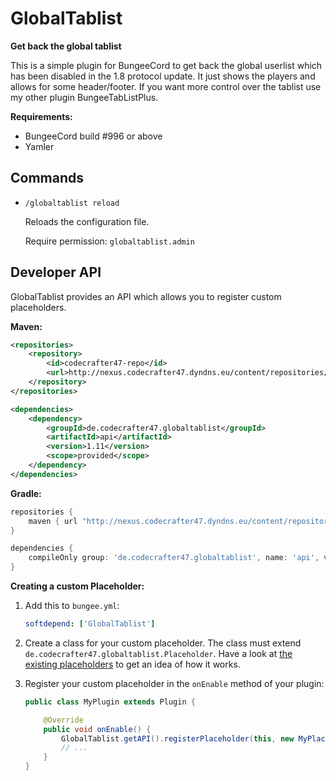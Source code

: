 GlobalTablist
=============

**Get back the global tablist**

This is a simple plugin for BungeeCord to get back the global userlist which has been disabled in the 1.8 protocol update. It just shows the players and allows for some header/footer. If you want more control over the tablist use my other plugin BungeeTabListPlus.

**Requirements:**

 * BungeeCord build #996 or above
 * Yamler

Commands
--------

 * `/globaltablist reload`
 
   Reloads the configuration file.
   
   Require permission: `globaltablist.admin`

Developer API
-------------

GlobalTablist provides an API which allows you to register custom placeholders.

**Maven:**
```xml
<repositories>
    <repository>
        <id>codecrafter47-repo</id>
        <url>http://nexus.codecrafter47.dyndns.eu/content/repositories/public/</url>
    </repository>
</repositories>

<dependencies>
    <dependency>
        <groupId>de.codecrafter47.globaltablist</groupId>
        <artifactId>api</artifactId>
        <version>1.11</version>
        <scope>provided</scope>
    </dependency>
</dependencies>
```

**Gradle:**
```groovy
repositories {
    maven { url "http://nexus.codecrafter47.dyndns.eu/content/repositories/public/" }
}

dependencies {
    compileOnly group: 'de.codecrafter47.globaltablist', name: 'api', version: '1.11'
}
```

**Creating a custom Placeholder:**

1. Add this to `bungee.yml`:

   ```yaml
   softdepend: ['GlobalTablist']
   ```

2. Create a class for your custom placeholder. The class must extend `de.codecrafter47.globaltablist.Placeholder`. Have a look at [the existing placeholders](https://github.com/CodeCrafter47/GlobalTablist/tree/master/src/main/java/codecrafter47/globaltablist/placeholders) to get an idea of how it works.

3. Register your custom placeholder in the `onEnable` method of your plugin:
   ```java
   public class MyPlugin extends Plugin {
   
       @Override
       public void onEnable() {
           GlobalTablist.getAPI().registerPlaceholder(this, new MyPlaceholder());
           // ...
       }
   }
   ```